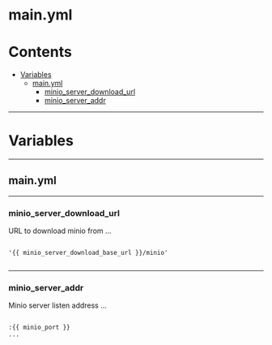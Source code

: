 
main.yml
========

Contents
========

* [Variables](#variables)
	* [main.yml](#mainyml)
		* [minio_server_download_url](#minio_server_download_url)
		* [minio_server_addr](#minio_server_addr)
  
---
# Variables
  
---
## main.yml
  
---
### minio_server_download_url


URL to download minio from
...
  
```

'{{ minio_server_download_base_url }}/minio'
  
```  
---
### minio_server_addr


Minio server listen address
...
  
```

:{{ minio_port }}
...
  
```